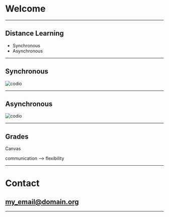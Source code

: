 # Welcome

---

## Distance Learning

- Synchronous
- Asynchronous

---

## Synchronous

![codio](codios/sync.yml)

---

## Asynchronous

![codio](codios/async.yml)

---

## Grades

Canvas

communication --> flexibility

---

# Contact

## my_email@domain.org

---
<!-- effect=fireworks -->
